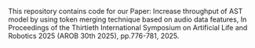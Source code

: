 This repository contains code for our Paper: Increase throughput of AST model by using token merging technique based on audio data features, In Proceedings of the Thirtieth International Symposium on Artificial Life and Robotics 2025 (AROB 30th 2025), pp.776-781, 2025.
